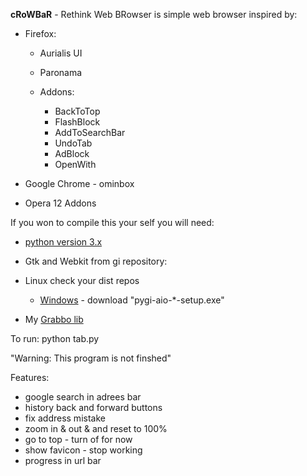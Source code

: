 **cRoWBaR** - Rethink Web BRowser is simple web browser inspired by:

 *  Firefox:
    * Aurialis UI
    * Paronama
    * Addons:
    
        * BackToTop
        * FlashBlock
        * AddToSearchBar
        * UndoTab
        * AdBlock
        * OpenWith

 * Google Chrome - ominbox
 * Opera 12 Addons

If you won to compile this your self you will need:

- [python version 3.x](https://www.python.org/)
- Gtk and Webkit from gi repository:
   
- Linux check your dist repos
   - [Windows](http://sourceforge.net/projects/pygobjectwin32/files/) - download "pygi-aio-*-setup.exe"

- My [Grabbo lib](https://github.com/jeremi360/Grabbo)

To run: python tab.py

"Warning: This program is not finshed"

Features:

* google search in adrees bar
* history back and forward buttons
* fix address mistake
* zoom in & out & and reset to 100%
* go to top - turn of for now
* show favicon - stop working
* progress in url bar
